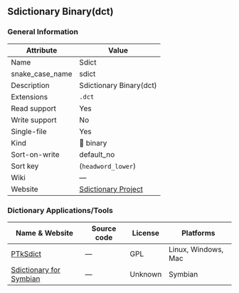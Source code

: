 ## Sdictionary Binary(dct)

### General Information

| Attribute       | Value                                         |
| --------------- | --------------------------------------------- |
| Name            | Sdict                                         |
| snake_case_name | sdict                                         |
| Description     | Sdictionary Binary(dct)                       |
| Extensions      | `.dct`                                        |
| Read support    | Yes                                           |
| Write support   | No                                            |
| Single-file     | Yes                                           |
| Kind            | 🔢 binary                                      |
| Sort-on-write   | default_no                                    |
| Sort key        | (`headword_lower`)                            |
| Wiki            | ―                                             |
| Website         | [Sdictionary Project](http://swaj.net/sdict/) |



### Dictionary Applications/Tools

| Name & Website                                                     | Source code | License | Platforms           |
| ------------------------------------------------------------------ | ----------- | ------- | ------------------- |
| [PTkSdict](http://swaj.net/sdict/)                                 | ―           | GPL     | Linux, Windows, Mac |
| [Sdictionary for Symbian](http://swaj.net/epoc/symbian/index.html) | ―           | Unknown | Symbian             |
